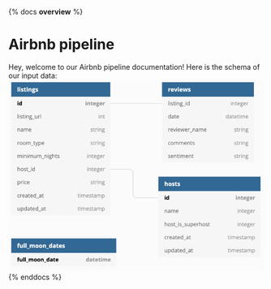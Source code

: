 {% docs __overview__ %}
# Airbnb pipeline 
Hey, welcome to our Airbnb pipeline documentation! 
Here is the schema of our input data: 
![input schema](assets/input_schema.png)
{% enddocs %}